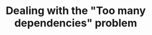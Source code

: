 ---
title: "Dealing with the \"Too many dependencies\" problem"
link: "https://hadihariri.com/2012/04/09/dealing-wht-the-too-many-dependencies-problem/"
---
